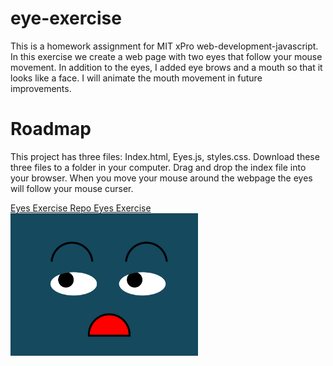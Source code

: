 # eye-exercise
This is a homework assignment for MIT xPro web-development-javascript. 
In this exercise we create a web page with two eyes 
that follow your mouse movement.
In addition to the eyes, I added eye brows and a mouth so that it looks like a face. I will animate the mouth movement in future improvements.

# Roadmap
This project has three files: Index.html, Eyes.js, styles.css. Download these three files to a folder in your computer. Drag and drop the index file into your browser. When you move your mouse around the webpage the eyes will follow your mouse curser.

<a href="https://github.com/hicranA/eye-exercise">Eyes Exercise Repo  </a>
<a href= "https://hicrana.github.io/eye-exercise/"> Eyes Exercise  </a><br>
<img src="eyes_image.PNG" width='300'/>
